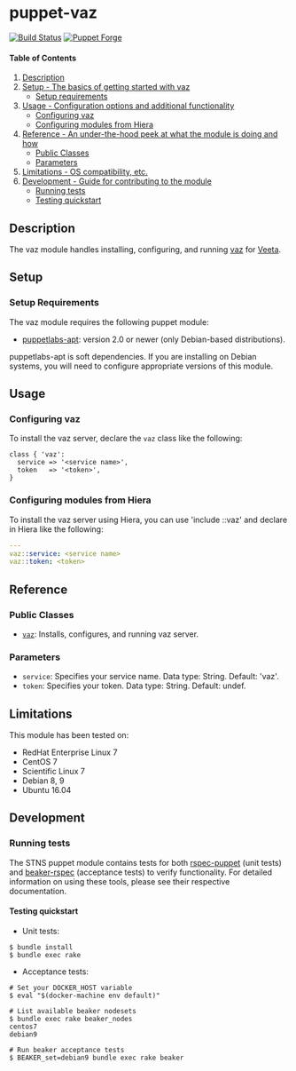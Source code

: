 # puppet-vaz

[![Build Status](https://img.shields.io/travis/hfm/puppet-vaz/master.svg?style=flat-square)](https://travis-ci.org/hfm/puppet-vaz)
[![Puppet Forge](https://img.shields.io/puppetforge/v/hfm/vaz.svg?style=flat-square)](https://forge.puppet.com/hfm/vaz)

#### Table of Contents

1. [Description](#description)
1. [Setup - The basics of getting started with vaz](#setup)
    * [Setup requirements](#setup-requirements)
1. [Usage - Configuration options and additional functionality](#usage)
    * [Configuring vaz](#configuring-vaz)
    * [Configuring modules from Hiera](#configuring-modules-from-hiera)
1. [Reference - An under-the-hood peek at what the module is doing and how](#reference)
    * [Public Classes](#public-classes)
    * [Parameters](#parameters)
1. [Limitations - OS compatibility, etc.](#limitations)
1. [Development - Guide for contributing to the module](#development)
    * [Running tests](#running-tests)
    * [Testing quickstart](#testing-quickstart)

## Description

The vaz module handles installing, configuring, and running [vaz](https://github.com/pyama86/vaz) for [Veeta](https://veeta.org/).

## Setup

### Setup Requirements

The vaz module requires the following puppet module:

- [puppetlabs-apt](https://forge.puppet.com/puppetlabs/apt): version 2.0 or newer (only Debian-based distributions).

puppetlabs-apt is soft dependencies. If you are installing on Debian systems, you will need to configure appropriate versions of this module.

## Usage

### Configuring vaz

To install the vaz server, declare the `vaz` class like the following:

```puppet
class { 'vaz':
  service => '<service name>',
  token   => '<token>',
}
```

### Configuring modules from Hiera

To install the vaz server using Hiera, you can use 'include ::vaz' and declare in Hiera like the following:

```yaml
---
vaz::service: <service name>
vaz::token: <token>
```

## Reference

### Public Classes

- [`vaz`](#vaz): Installs, configures, and running vaz server.

### Parameters

- `service`: Specifies your service name. Data type: String. Default: 'vaz'.
- `token`: Specifies your token. Data type: String. Default: undef.

## Limitations

This module has been tested on:

- RedHat Enterprise Linux 7
- CentOS 7
- Scientific Linux 7
- Debian 8, 9
- Ubuntu 16.04

## Development

### Running tests

The STNS puppet module contains tests for both [rspec-puppet](http://rspec-puppet.com/) (unit tests) and [beaker-rspec](https://github.com/puppetlabs/beaker-rspec) (acceptance tests) to verify functionality. For detailed information on using these tools, please see their respective documentation.

#### Testing quickstart

- Unit tests:

```console
$ bundle install
$ bundle exec rake
```

- Acceptance tests:

```console
# Set your DOCKER_HOST variable
$ eval "$(docker-machine env default)"

# List available beaker nodesets
$ bundle exec rake beaker_nodes
centos7
debian9

# Run beaker acceptance tests
$ BEAKER_set=debian9 bundle exec rake beaker
```
